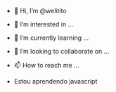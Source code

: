 - 👋 Hi, I’m @welitito
- 👀 I’m interested in ...
- 🌱 I’m currently learning ...
- 💞️ I’m looking to collaborate on ...
- 📫 How to reach me ...

- Estou aprendendo javascript

<!---
welitito/welitito is a ✨ special ✨ repository because its `README.md` (this file) appears on your GitHub profile.
You can click the Preview link to take a look at your changes.
--->
